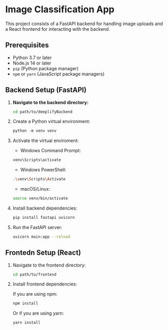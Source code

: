 # Image Classification App

This project consists of a FastAPI backend for handling image uploads and a React frontend for interacting with the backend.

## Prerequisites

- Python 3.7 or later
- Node.js 14 or later
- `pip` (Python package manager)
- `npm` or `yarn` (JavaScript package managers)

## Backend Setup (FastAPI)

1. **Navigate to the backend directory:**

   ```bash
   cd path/to/deeplifyBackend
2. Create a Python virtual environment:

   ```python
   python -m venv venv
3. Activate the virtual enviroment:

   - Windows Command Prompt:
 
   ```bash
   venv\Scripts\activate
   ```
   
   - Windows PowerShell:
 
   ```bash
   .\venv\Scripts\Activate
   ```
   - macOS/Linux:
 
   ```bash
   source venv/bin/activate
   ```
4. Install backend dependencies:
   ```bash
   pip install fastapi uvicorn
   ```
5. Run the FastAPI server:
   ```bash
   uvicorn main:app --reload
   ```
## Frontedn Setup (React)
1. Navigate to the frontend directory:
   
   ```bash
   cd path/to/frontend
   ```
2. Install frontend dependencies:
   
   If you are using npm:
   
   ```bash
   npm install
   ```

   Or if you are using yarn:
   ```bash
   yarn install
   ```
   

